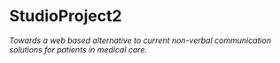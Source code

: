 # StudioProject2
_Towards a web based alternative to current non-verbal communication solutions for patients in medical care._
